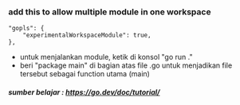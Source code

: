 ### add this to allow multiple module in one workspace
    "gopls": {
        "experimentalWorkspaceModule": true,
    },

- untuk menjalankan module, ketik di konsol "go run ."
- beri "package main" di bagian atas file .go untuk menjadikan file tersebut sebagai function utama (main)






##### sumber belajar : https://go.dev/doc/tutorial/